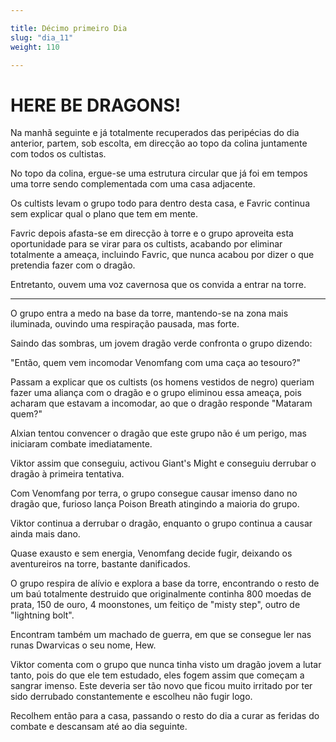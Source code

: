 ```yaml
---

title: Décimo primeiro Dia
slug: "dia_11"
weight: 110

---
```


# HERE BE DRAGONS!

Na manhã seguinte e já totalmente recuperados das peripécias do dia anterior, partem, sob escolta, em direcção ao topo da colina juntamente com todos os cultistas.

No topo da colina, ergue-se uma estrutura circular que já foi em tempos uma torre sendo complementada com uma casa adjacente.

Os cultists levam o grupo todo para dentro desta casa, e Favric continua sem explicar qual o plano que tem em mente.

Favric depois afasta-se em direcção à torre e o grupo aproveita esta oportunidade para se virar para os cultists, acabando por eliminar totalmente a ameaça, incluindo Favric, que nunca acabou por dizer o que pretendia fazer com o dragão.

Entretanto, ouvem uma voz cavernosa que os convida a entrar na torre.

---

O grupo entra a medo na base da torre, mantendo-se na zona mais iluminada, ouvindo uma respiração pausada, mas forte.

Saindo das sombras, um jovem dragão verde confronta o grupo dizendo:

"Então, quem vem incomodar Venomfang com uma caça ao tesouro?"

Passam a explicar que os cultists (os homens vestidos de negro) queriam fazer uma aliança com o dragão e o grupo eliminou essa ameaça, pois acharam que estavam a incomodar, ao que o dragão responde "Mataram quem?"

Alxian tentou convencer o dragão que este grupo não é um perigo, mas iniciaram combate imediatamente.

Viktor assim que conseguiu, activou Giant's Might e conseguiu derrubar o dragão à primeira tentativa. 

Com Venomfang por terra, o grupo consegue causar imenso dano no dragão que, furioso lança Poison Breath atingindo a maioria do grupo.

Viktor continua a derrubar o dragão, enquanto o grupo continua a causar ainda mais dano.

Quase exausto e sem energia, Venomfang decide fugir, deixando os aventureiros na torre, bastante danificados.

O grupo respira de alívio e explora a base da torre, encontrando o resto de um baú totalmente destruido que originalmente continha 800 moedas de prata, 150 de ouro, 4 moonstones, um feitiço de "misty step", outro de "lightning bolt".

Encontram também um machado de guerra, em que se consegue ler nas runas Dwarvicas o seu nome, Hew.

Viktor comenta com o grupo que nunca tinha visto um dragão jovem a lutar tanto, pois do que ele tem estudado, eles fogem assim que começam a sangrar imenso. Este deveria ser tão novo que ficou muito irritado por ter sido derrubado constantemente e escolheu não fugir logo.

Recolhem então para a casa, passando o resto do dia a curar as feridas do combate e descansam até ao dia seguinte.